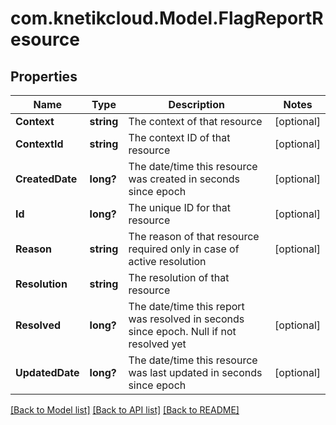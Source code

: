 # com.knetikcloud.Model.FlagReportResource
## Properties

Name | Type | Description | Notes
------------ | ------------- | ------------- | -------------
**Context** | **string** | The context of that resource  | [optional] 
**ContextId** | **string** | The context ID of that resource | [optional] 
**CreatedDate** | **long?** | The date/time this resource was created in seconds since epoch | [optional] 
**Id** | **long?** | The unique ID for that resource | [optional] 
**Reason** | **string** | The reason of that resource required only in case of active resolution | [optional] 
**Resolution** | **string** | The resolution of that resource | 
**Resolved** | **long?** | The date/time this report was resolved in seconds since epoch. Null if not resolved yet | [optional] 
**UpdatedDate** | **long?** | The date/time this resource was last updated in seconds since epoch | [optional] 

[[Back to Model list]](../README.md#documentation-for-models) [[Back to API list]](../README.md#documentation-for-api-endpoints) [[Back to README]](../README.md)

